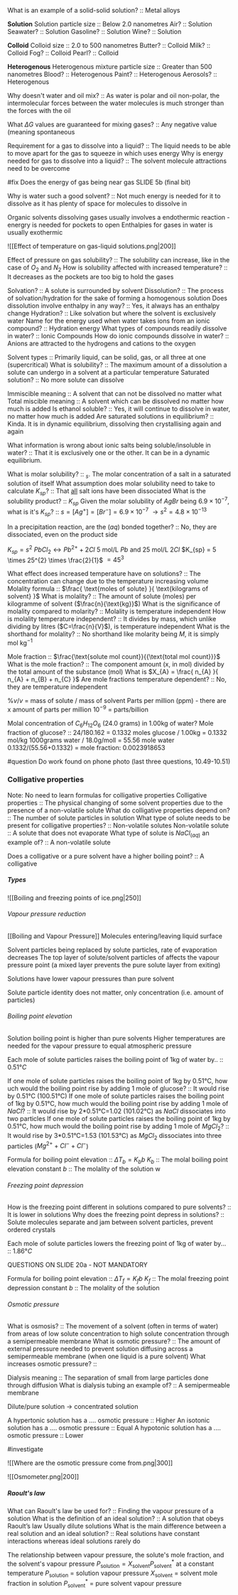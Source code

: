 What is an example of a solid-solid solution? :: Metal alloys

**Solution**
Solution particle size :: Below 2.0 nanometres
Air? :: Solution
Seawater? :: Solution 
Gasoline? :: Solution 
Wine? :: Solution 

**Colloid**
Colloid size :: 2.0 to 500 nanometres
Butter? :: Colloid 
Milk? :: Colloid
Fog? :: Colloid 
Pearl? :: Colloid 

**Heterogenous**
Heterogenous mixture particle size :: Greater than 500 nanometres
Blood? :: Heterogenous 
Paint? :: Heterogenous 
Aerosols? :: Heterogenous 

Why doesn't water and oil mix? :: As water is polar and oil non-polar, the intermolecular forces between the water molecules is much stronger than the forces with the oil

What $\Delta G$ values are guaranteed for mixing gases? :: Any negative value (meaning spontaneous

Requirement for a gas to dissolve into a liquid? :: The liquid needs to be able to move apart for the gas to squeeze in which uses energy
Why is energy needed for gas to dissolve into a liquid? :: The solvent molecule attractions need to be overcome

#fix Does the energy of gas being near gas SLIDE 5b (final bit)

Why is water such a good solvent? :: Not much energy is needed for it to dissolve as it has plenty of space for molecules to dissolve in

Organic solvents dissolving gases usually involves a endothermic reaction - energry is needed for pockets to open
Enthalpies for gases in water is usually exothermic

![[Effect of temperature on gas-liquid solutions.png|200]]

Effect of pressure on gas solubility? :: The solubility can increase, like in the case of $O_{2}$ and $N_{2}$ 
How is solubility affected with increased temperature? :: It decreases as the pockets are too big to hold the gases

Solvation? :: A solute is surrounded by solvent
Dissolution? :: The process of solvation/hydration for the sake of forming a homogenous solution
Does dissolution involve enthalpy in any way? :: Yes, it always has an enthalpy change
Hydration? :: Like solvation but where the solvent is exclusively water
Name for the energy used when water takes ions from an ionic compound? :: Hydration energy 
What types of compounds readily dissolve in water? :: Ionic Compounds
How do ionic compounds dissolve in water? :: Anions are attracted to the hydrogens and cations to the oxygen

Solvent types :: Primarily liquid, can be solid, gas, or all three at one (supercritical)
What is solubility? :: The maximum amount of a dissolution a solute can undergo in a solvent at a particular temperature 
Saturated solution? :: No more solute can dissolve

Immiscible meaning :: A solvent that can not be dissolved no matter what
Total miscible meaning :: A solvent which can be dissolved no matter how much is added
Is ethanol soluble? :: Yes, it will continue to dissolve in water, no matter how much is added
Are saturated solutions in equilibrium? :: Kinda. It is in dynamic equilibrium, dissolving then crystallising again and again

What information is wrong about ionic salts being soluble/insoluble in water? :: That it is exclusively one or the other. It can be in a dynamic equilibrium. 


What is molar solubility? :: $_{s}$. The molar concentration of a salt in a saturated solution of itself
What assumption does molar solubility need to take to calculate $K_{sp}$? :: That <u>all</u> salt ions have been dissociated
What is the solubility product? :: $K_{sp}$ 
Given the molar solubility of $AgBr$ being $6.9 \times 10^{-7}$, what is it's $K_{sp}$? :: $s = [Ag^{+}] = [Br^{-}] = 6.9 \times 10^{-7}$ $\rightarrow s^{2} = 4.8 \times 10^{-13}$

In a precipitation reaction, are the $(aq)$ bonded together? :: No, they are dissociated, even on the product side

$K_{sp} = s^{2}$
$PbCl_{2} \leftrightarrow Pb^{2+} + 2Cl$
5 mol/L $Pb$ and 25 mol/L $2Cl$
$K_{sp} = 5 \times 25^{2} \times \frac{2}{1}$
$= 45^{3}$

What effect does increased temperature have on solutions? :: The concentration can change due to the temperature increasing volume
Molality formula :: $\frac{ \text{moles of solute} }{ \text{kilograms of solvent} }$
What is molality? :: The amount of solute (moles) per kilogramme of solvent ($\frac{n}{\text{kg}}$)
What is the significance of molality compared to molarity? :: Molality is temperature independent
How is molality temperature independent? :: It divides by mass, which unlike dividing by litres ($C=\frac{n}{V}$), is temperature independent
What is the shorthand for molality? :: No shorthand like molarity being $M$, it is simply $\text{mol kg}^{-1}$

Mole fraction :: $\frac{\text{solute mol count}}{{\text{total mol count}}}$
What is the mole fraction? :: The component amount (x, in mol) divided by the total amount of the substance (mol)
What is $X_{A} = \frac{ n_{A} }{ n_{A} + n_{B} + n_{C} }$
Are mole fractions temperature dependent? :: No, they are temperature independent

$\%v/v$ = 
mass of solute / mass of solvent
Parts per million (ppm) - there are x amount of parts per million
$10^{-9}$ = parts/billion

Molal concentration of $C_{6}H_{12}O_{6}$ (24.0 grams) in 1.00kg of water? Mole fraction of glucose? ::
24/180.162 = 0.1332 moles glucose / 1.00kg = 0.1332 mol/kg
1000grams water / 18.0g/moll = 55.56 mole water
0.1332/(55.56+0.1332) = mole fraction: 0.0023918653

#question Do work found on phone photo (last three questions, 10.49-10.51)
### Colligative properties
Note: No need to learn formulas for colligative properties
Colligative properties :: The physical changing of some solvent properties due to the presence of a non-volatile solute
What do colligative properties depend on? :: The number of solute particles in solution
What type of solute needs to be present for colligative properties? :: Non-volatile solutes
Non-volatile solute :: A solute that does not evaporate
What type of solute is $NaCl_{(aq)}$ an example of? :: A non-volatile solute 



Does a colligative or a pure solvent have a higher boiling point? :: A colligative

##### Types

![[Boiling and freezing points of ice.png|250]]

###### Vapour pressure reduction
[[Boiling and Vapour Pressure]]
Molecules entering/leaving liquid surface

Solvent particles being replaced by solute particles, rate of evaporation decreases 
The top layer of solute/solvent particles of affects the vapour pressure point (a mixed layer prevents the pure solute layer from exiting)

Solutions have lower vapour pressures than pure solvent

Solute particle identity does not matter, only concentration (i.e. amount of particles)

###### Boiling point elevation
Solution boiling point is higher than pure solvents
Higher temperatures are needed for the vapour pressure to equal atmospheric pressure

Each mole of solute particles raises the boiling point of 1kg of water by.. :: $0.51°C$

If one mole of solute particles raises the boiling point of 1kg by 0.51°C, how uch would the boiling point rise by adding 1 mole of glucose? :: It would rise by 0.51°C (100.51°C)
If one mole of solute particles raises the boiling point of 1kg by 0.51°C, how much would the boiling point rise by adding 1 mole of $NaCl$? :: It would rise by 2\*0.51°C=1.02 (101.02°C) as $NaCl$ dissociates into two particles
If one mole of solute particles raises the boiling point of 1kg by 0.51°C, how much would the boiling point rise by adding 1 mole of $MgCl_{2}$? :: It would rise by 3\*0.51°C=1.53 (101.53°C) as $MgCl_{2}$ dissociates into three particles ($Mg^{2+} + Cl^{-} + Cl^{-}$)

Formula for boiling point elevation :: $\Delta T_{b} = K_{b}b$
$K_{b}$ :: The molal boiling point elevation constant
$b$ :: The molality of the solution
w
###### Freezing point depression
How is the freezing point different in solutions compared to pure solvents? :: It is lower in solutions
Why does the freezing point depress in solutions? :: Solute molecules separate and jam between solvent particles, prevent ordered crystals

Each mole of solute particles lowers the freezing point of 1kg of water by... :: $1.86°C$

QUESTIONS ON SLIDE 20a - NOT MANDATORY

Formula for boiling point elevation :: $\Delta T_{f} = K_{f}b$
$K_{f}$ :: The molal freezing point depression constant
$b$ :: The molality of the solution
###### Osmotic pressure
What is osmosis? :: The movement of a solvent (often in terms of water) from areas of low solute concentration to high solute concentration through a semipermeable membrane
What is osmotic pressure? :: The amount of external pressure needed to prevent solution diffusing across a semipermeable membrane (when one liquid is a pure solvent)
What increases osmotic pressure? :: 

Dialysis meaning :: The separation of small from large particles done through diffusion 
What is dialysis tubing an example of? :: A semipermeable membrane

Dilute/pure solution $\rightarrow$ concentrated solution

A hypertonic solution has a .... osmotic pressure :: Higher
An isotonic solution has a .... osmotic pressure :: Equal
A hypotonic solution has a .... osmotic pressure :: Lower

#investigate

![[Where are the osmotic pressure come from.png|300]]

![[Osmometer.png|200]]
##### Raoult's law
What can Raoult's law be used for? :: Finding the vapour pressure of a solution
What is the definition of an ideal solution? :: A solution that obeys Raoult’s law
Usually dilute solutions 
What is the main difference between a real solution and an ideal solution? :: Real solutions have constant interactions whereas ideal solutions rarely do

The relationship between vapour pressure, the solute's mole fraction, and the solvent's vapour pressure 
$P_{\text{solution}} = X_{\text{solvent}} P^{*}_{\text{solvent}}$ at a constant temperature
$P_{\text{solution}}$ = solution vapour pressure
$X_{\text{solvent}}$ = solvent mole fraction in solution
$P^{*}_{\text{solvent}}$ = pure solvent vapour pressure
